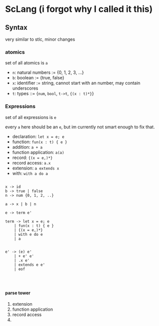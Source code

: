# ScLang (i forgot why I called it this)

## Syntax

very similar to stlc, minor changes

### atomics

set of all atomics is `a`

* `n`: natural numbers := {0, 1, 2, 3, ...}
* `b`: boolean := {true, false}
* `x`: identifier := string, cannot start with an number, may contain underscores
* `t`: types ::= {`num`, `bool`, `t->t`, `{(x : t)*}`}


### Expressions

set of all expressions is `e`

every `a` here should be an `e`, but im currently not smart enough to fix that.

* declaration: `let x = e; e`
* function: `fun(x : t) { e }`
* addition: `a + a`
* function application: `a(a)`
* record: `{(x = e,)*}`
* record access: `a.x`
* extension: `a extends x`
* with: `with a do a`

```

x -> id
b -> true | false
n -> num {0, 1, 2, ..}

a -> x | b | n

e -> term e'

term -> let x = e; e
    | fun(x : t) { e }
    | {(x = e,)*}
    | with e do e
    | a


e' -> (e) e'
    | + e' e'
    | .x e'
    | extends e e'
    | eof




```


#### parse tower

1. extension
2. function application
3. record access
4.